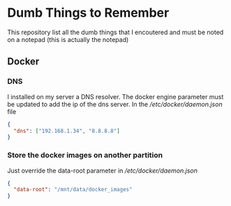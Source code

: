 # Dumb Things to Remember

This repository list all the dumb things that I encoutered and must be noted on a notepad (this is actually the notepad)

## Docker

### DNS

I installed on my server a DNS resolver. The docker engine parameter must be updated to add the ip of the dns server. In the */etc/docker/daemon.json* file
``` json
{
  "dns": ["192.168.1.34", "8.8.8.8"]
}
```

### Store the docker images on another partition

Just override the data-root parameter in */etc/docker/daemon.json*
``` json
{
  "data-root": "/mnt/data/docker_images"
}
```
